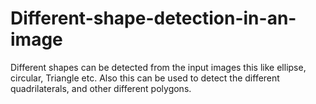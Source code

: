 # Different-shape-detection-in-an-image
Different shapes can be detected from the input images this like ellipse, circular, Triangle etc. Also this can be used to detect the different quadrilaterals, and other different polygons.
